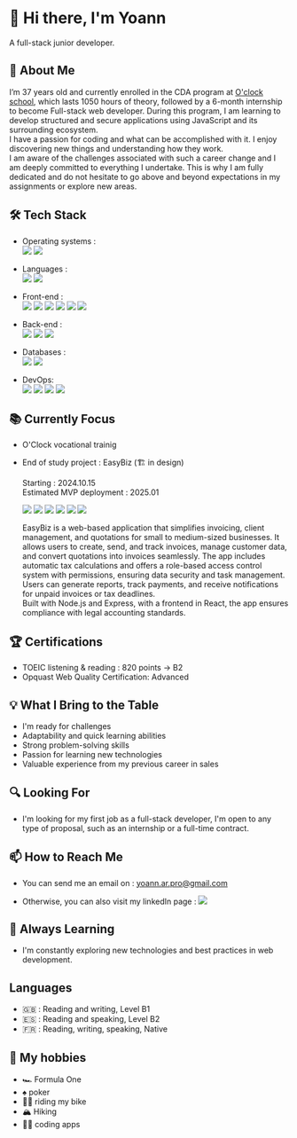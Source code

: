 # 👋 Hi there, I'm Yoann

A full-stack junior developer.

## 🚀 About Me

I’m 37 years old and currently enrolled in the CDA program at [O'clock school](https://oclock.io/formations/concepteur-developpeur-d-applications), which lasts 1050 hours of theory, followed by a 6-month internship to become Full-stack web developer. During this program, I am learning to develop structured and secure applications using JavaScript and its surrounding ecosystem.
<br>
I have a passion for coding and what can be accomplished with it. I enjoy discovering new things and understanding how they work.
<br>
I am aware of the challenges associated with such a career change and I am deeply committed to everything I undertake. This is why I am fully dedicated and do not hesitate to go above and beyond expectations in my assignments or explore new areas.

## 🛠 Tech Stack

- Operating systems :<br>
  <img src="https://img.shields.io/badge/macOs-grey?style=plastic&logo=apple"/>
  <img src="https://img.shields.io/badge/ubuntu-orange?style=plastic&logo=ubuntu"/>

- Languages :<br>
  <img src="https://img.shields.io/badge/typescript-007acc?style=plastic&logo=typescript&logoColor=white"/>
  <img src="https://img.shields.io/badge/javascript-f0db4f?style=plastic&logo=javascript&logoColor=323330"/>

- Front-end :<br>
  <img src="https://img.shields.io/badge/react-222222?style=plastic&logo=react"/>
  <img src="https://img.shields.io/badge/next-black?style=plastic&logo=next.js"/>
  <img src="https://img.shields.io/badge/vite-white?style=plastic&logo=vite"/>
  <img src="https://img.shields.io/badge/sass-white?style=plastic&logo=sass"/>
  <img src="https://img.shields.io/badge/css-blue?style=plastic&logo=css3"/>
  <img src="https://img.shields.io/badge/html-white?style=plastic&logo=html5"/>
  <br>

- Back-end :<br>
  <img src="https://img.shields.io/badge/node-333333?style=plastic&logo=node.js"/>
  <img src="https://img.shields.io/badge/express-333333?style=plastic&logo=express"/>
  <img src="https://img.shields.io/badge/graphql-e10098?style=plastic&logo=graphql"/>

- Databases :<br>
  <img src="https://img.shields.io/badge/postresql-336791?style=plastic&logo=postgresql&logoColor=white"/>
  <img src="https://img.shields.io/badge/MongoDB-47A248.svg?style=plastic&logo=MongoDB&logoColor=white" />

- DevOps:<br>
  <img src="https://img.shields.io/badge/docker-E5F2FC?style=plastic&logo=docker"/>
  <img src="https://img.shields.io/badge/Github actions-black?style=plastic&logo=github-actions"/>
  <img src="https://img.shields.io/badge/vitest-white?style=plastic&logo=vitest"/>
  <img src="https://img.shields.io/badge/jest-C21325?style=plastic&logo=jest"/>

## 📚 Currently Focus

- O'Clock vocational trainig
- End of study project : EasyBiz (🏗️ in design)

  Starting : 2024.10.15<br>
  Estimated MVP deployment : 2025.01

  <img src="https://img.shields.io/badge/typescript-007acc?style=plastic&logo=typescript&logoColor=white"/>
  <img src="https://img.shields.io/badge/react-222222?style=plastic&logo=react"/>
  <img src="https://img.shields.io/badge/node-333333?style=plastic&logo=node.js"/>
  <img src="https://img.shields.io/badge/docker-E5F2FC?style=plastic&logo=docker"/>
  <img src="https://img.shields.io/badge/Github actions-black?style=plastic&logo=github-actions"/>
  <img src="https://img.shields.io/badge/postresql-336791?style=plastic&logo=postgresql&logoColor=white"/>

  EasyBiz is a web-based application that simplifies invoicing, client management, and quotations for small to medium-sized businesses. It allows users to create, send, and track invoices, manage customer data, and convert quotations into invoices seamlessly. The app includes automatic tax calculations and offers a role-based access control system with permissions, ensuring data security and task management.<br>
  Users can generate reports, track payments, and receive notifications for unpaid invoices or tax deadlines.
  <br>
  Built with Node.js and Express, with a frontend in React, the app ensures compliance with legal accounting standards.

## 🏆 Certifications

- TOEIC listening & reading : 820 points -> B2
- Opquast Web Quality Certification: Advanced

## 💡 What I Bring to the Table

- I'm ready for challenges
- Adaptability and quick learning abilities
- Strong problem-solving skills
- Passion for learning new technologies
- Valuable experience from my previous career in sales

## 🔍 Looking For

- I'm looking for my first job as a full-stack developer, I'm open to any type of proposal, such as an internship or a full-time contract.

## 📫 How to Reach Me

- You can send me an email on :
  yoann.ar.pro@gmail.com

- Otherwise, you can also visit my linkedIn page :
  [<img src="https://img.shields.io/badge/Yoann Auroy-0077b5?logo=linkedin"/>](https://www.linkedin.com/in/yoann-auroy/)

## 🌱 Always Learning

- I'm constantly exploring new technologies and best practices in web development.

## Languages

- 🇬🇧 : Reading and writing, Level B1
- 🇪🇸 : Reading and speaking, Level B2
- 🇫🇷 : Reading, writing, speaking, Native

## 👀 My hobbies

- 🏎️ Formula One
- ♠️ poker
- 🚴‍♂️ riding my bike
- 🏔️ Hiking
- 👨‍💻 coding apps
